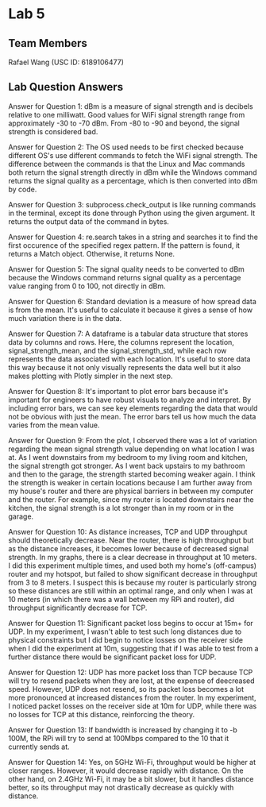 # Lab 5

## Team Members
Rafael Wang (USC ID: 6189106477)

## Lab Question Answers

Answer for Question 1: 
dBm is a measure of signal strength and is decibels relative to one milliwatt. Good values for
WiFi signal strength range from approximately -30 to -70 dBm. From -80 to -90 and beyond, the signal strength is considered bad.

Answer for Question 2:
The OS used needs to be first checked because different OS's use different commands to fetch the WiFi signal strength. The difference between the commands is that the Linux and Mac commands both return the signal strength directly in dBm while the Windows command returns the signal quality as a percentage, which is then converted into dBm by code.  

Answer for Question 3:
subprocess.check_output is like running commands in the terminal, except its done through Python using the given argument. It returns the output data of the command in bytes. 

Answer for Question 4:
re.search takes in a string and searches it to find the first occurence of the specified regex pattern. If the pattern is found, it returns a Match object. Otherwise, it returns None.

Answer for Question 5:
The signal quality needs to be converted to dBm because the Windows command returns signal quality as a percentage value ranging from 0 to 100, not directly in dBm. 

Answer for Question 6:
Standard deviation is a measure of how spread data is from the mean. It's useful to calculate it because it gives a sense of how much variation there is in the data.

Answer for Question 7:
A dataframe is a tabular data structure that stores data by columns and rows. Here, the columns represent the location, signal_strength_mean, and the signal_strength_std, while each row represents the data associated with each location. It's useful to store data this way because it not only visually represents the data well but it also makes plotting with Plotly simpler in the next step. 

Answer for Question 8:
It's important to plot error bars because it's important for engineers to have robust visuals to analyze and interpret. By including error bars, we can see key elements regarding the data that would not be obvious with just the mean. The error bars tell us how much the data varies from the mean value. 

Answer for Question 9:
From the plot, I observed there was a lot of variation regarding the mean signal strength value depending on what location I was at. As I went downstairs from my bedroom to my living room and kitchen, the signal strength got stronger. As I went back upstairs to my bathroom and then to the garage, the strength started becoming weaker again. I think the strength is weaker in certain locations because I am further away from my house's router and there are physical barriers in between my computer and the router. For example, since my router is located downstairs near the kitchen, the signal strength is a lot stronger than in my room or in the garage.

Answer for Question 10:
As distance increases, TCP and UDP throughput should theoretically decrease. Near the router, there is high throughput but as the distance increases, it becomes lower because of decreased signal strength. In my graphs, there is a clear decrease in throughput at 10 meters. I did this experiment multiple times, and used both my home's (off-campus) router and my hotspot, but failed to show significant decrease in throughput from 3 to 8 meters. I suspect this is because my router is particularly strong so these distances are still within an optimal range, and only when I was at 10 meters (in which there was a wall between my RPi and router), did throughput significantly decrease for TCP.

Answer for Question 11:
Significant packet loss begins to occur at 15m+ for UDP. In my experiment, I wasn't able to test such long distances due to physical constraints but I did begin to notice losses on the receiver side when I did the experiment at 10m, suggesting that if I was able to test from a further distance there would be significant packet loss for UDP.

Answer for Question 12:
UDP has more packet loss than TCP because TCP will try to resend packets when they are lost, at the expense of deecreased speed. However, UDP does not resend, so its packet loss becomes a lot more pronounced at increased distances from the router. In my experiment, I noticed packet losses on the receiver side at 10m for UDP, while there was no losses for TCP at this distance, reinforcing the theory.

Answer for Question 13:
If bandwidth is increased by changing it to -b 100M, the RPi will try to send at 100Mbps compared to the 10 that it currently sends at. 

Answer for Question 14:
Yes, on 5GHz Wi-Fi, throughput would be higher at closer ranges. However, it would decrease rapidly with distance. On the other hand, on 2.4GHz Wi-Fi, it may be a bit slower, but it handles distance better, so its throughput may not drastically decrease as quickly with distance. 
